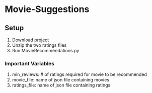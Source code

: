 # Movie-Suggestions

## Setup
1. Download project
2. Unzip the two ratings files
3. Run MovieRecommendations.py

### Important Variables
1. min_reviews: # of ratings required for movie to be recommended
2. movie_file: name of json file containing movies
3. ratings_file: name of json file containing ratings